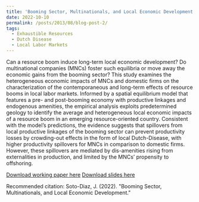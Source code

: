 ```yaml
---
title: 'Booming Sector, Multinationals, and Local Economic Development'
date: 2022-10-10
permalink: /posts/2013/08/blog-post-2/
tags:
  - Exhaustible Resources
  - Dutch Disease
  - Local Labor Markets
---
```


Can a resource boom induce long-term local economic development? Do multinational companies (MNCs) foster such equilibria or move away the economic gains from the booming sector? This study examines the heterogeneous economic impacts of MNCs and domestic firms on the characterization of the contemporaneous and long-term effects of resource booms in local labor markets. Informed by a spatial equilibrium model that features a pre- and post-booming economy with productive linkages and endogenous amenities, the empirical analysis exploits predetermined geology to identify the average and heterogeneous local economic impacts of a resource boom in an emerging resource-oriented country. Consistent with the model’s predictions, the evidence suggests that spillovers from local productive linkages of the booming sector can prevent productivity losses by crowding-out effects in the form of local Dutch-Disease, with higher productivity spillovers for MNCs in comparison to domestic firms. However, these spillovers are mediated by dis-amenities rising from externalities in production, and limited by the MNCs’ propensity to offshoring.

[Download working paper here](https://papers.ssrn.com/sol3/papers.cfm?abstract_id=4460735)
[Download slides here](https://github.com/JuanDanielSotoDiaz/site/blob/36c75bda23d74d208b307e0c21254261e1d56f39/files/Slides_JMP.pdf)

Recommended citation: Soto-Diaz, J. (2022). "Booming Sector, Multinationals, and Local Economic Development." 





